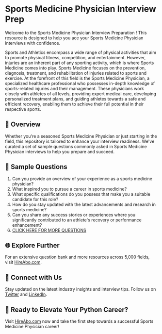 # Sports Medicine Physician Interview Prep

Welcome to the Sports Medicine Physician Interview Preparation ! This resource is designed to help you ace your Sports Medicine Physician interviews with confidence.

Sports and Athletics encompass a wide range of physical activities that aim to promote physical fitness, competition, and entertainment. However, injuries are an inherent part of any sporting activity, which is where Sports Medicine comes into play. Sports Medicine focuses on the prevention, diagnosis, treatment, and rehabilitation of injuries related to sports and exercise. At the forefront of this field is the Sports Medicine Physician, a specialized healthcare professional who possesses in-depth knowledge of sports-related injuries and their management. These physicians work closely with athletes of all levels, providing expert medical care, developing personalized treatment plans, and guiding athletes towards a safe and efficient recovery, enabling them to achieve their full potential in their respective sports.

## 🚀 Overview

Whether you're a seasoned Sports Medicine Physician or just starting in the field, this repository is tailored to enhance your interview readiness. We've curated a set of sample questions commonly asked in Sports Medicine Physician interviews to help you prepare and succeed.

## 📝 Sample Questions

1. Can you provide an overview of your experience as a sports medicine physician?
2. What inspired you to pursue a career in sports medicine?
3. What specific qualifications do you possess that make you a suitable candidate for this role?
4. How do you stay updated with the latest advancements and research in sports medicine?
5. Can you share any success stories or experiences where you significantly contributed to an athlete's recovery or performance enhancement?
6. [CLICK HERE FOR MORE QUESTIONS](https://hireabo.com/job/15_1_0/Sports%20Medicine%20Physician)

## 🌐 Explore Further

For an extensive question bank and more resources across 5,000 fields, visit [HireAbo.com](https://www.hireabo.com).

## 📱 Connect with Us

Stay updated on the latest industry insights and interview tips. Follow us on [Twitter](https://twitter.com/hireabo) and [LinkedIn](https://www.linkedin.com/in/hire-abo-3609972a8/).

## 🚀 Ready to Elevate Your Python Career?

Visit [HireAbo.com](https://www.hireabo.com) now and take the first step towards a successful Sports Medicine Physician career!